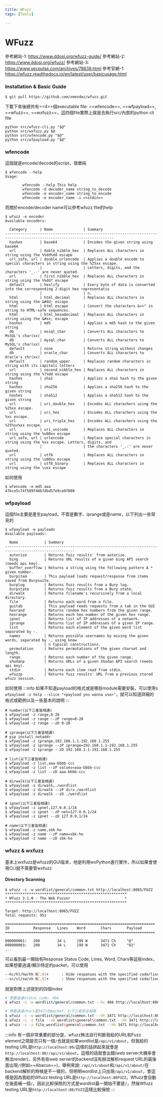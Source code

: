 ```yaml
---
title: WFuzz
tags: [Tools]

---
```


# WFuzz
參考網站-1: https://www.ddosi.org/wfuzz-guide/
參考網站-2: https://www.ddosi.org/wfuzz/
參考網站-3: https://www.secpulse.com/archives/78638.html
參考官網-1: https://wfuzz.readthedocs.io/en/latest/user/basicusage.html
### Installation & Basic Guide
```bash!
$ git pull https://github.com/xmendez/wfuzz.git
```
下載下來後總共有==4==個executable file: ==wfencode==, ==wfpayload==, ==wfuzz==, ==wxfuzz==，這四個file實際上就是去執行src/內部的python cli file
```bash!
python src/wfuzz-cli.py "$@"
python src/wxfuzz.py $@
python src/wfencode.py "$@"
python src/wfpayload.py "$@"
```
### wfencode
這個就是encode/decode的script，很單純
```bash!
$ wfencode --help
Usage:

        wfencode --help This help
        wfencode -d decoder_name string_to_decode
        wfencode -e encoder_name string_to_encode
        wfencode -e encoder_name -i <<stdin>>
```
而關於encode/decoder name可以參考wfuzz file的help
```bash!
$ wfuzz -e encoder
Available encoders:

  Category      | Name              | Summary
------------------------------------------------------------------------------------------------------------------------
  hashes        | base64            | Encodes the given string using base64
  url           | doble_nibble_hex  | Replaces ALL characters in string using the %%dd%dd escape
  url_safe, url | double_urlencode  | Applies a double encode to special characters in string using the %25xx escape.
                |                   | Letters, digits, and the characters '_.-' are never quoted.
  url           | first_nibble_hex  | Replaces ALL characters in string using the %%dd? escape
  default       | hexlify           | Every byte of data is converted into the corresponding 2-digit hex representatio
                |                   | n.
  html          | html_decimal      | Replaces ALL characters in string using the &#dd; escape
  html          | html_escape       | Convert the characters &<>" in string to HTML-safe sequences.
  html          | html_hexadecimal  | Replaces ALL characters in string using the &#xx; escape
  hashes        | md5               | Applies a md5 hash to the given string
  db            | mssql_char        | Converts ALL characters to MsSQL's char(xx)
  db            | mysql_char        | Converts ALL characters to MySQL's char(xx)
  default       | none              | Returns string without changes
  db            | oracle_char       | Converts ALL characters to Oracle's chr(xx)
  default       | random_upper      | Replaces random characters in string with its capitals letters
  url           | second_nibble_hex | Replaces ALL characters in string using the %?%dd escape
  hashes        | sha1              | Applies a sha1 hash to the given string
  hashes        | sha256            | Applies a sha256 hash to the given string
  hashes        | sha512            | Applies a sha512 hash to the given string
  url           | uri_double_hex    | Encodes ALL charachers using the %25xx escape.
  url           | uri_hex           | Encodes ALL charachers using the %xx escape.
  url           | uri_triple_hex    | Encodes ALL charachers using the %25%xx%xx escape.
  url           | uri_unicode       | Replaces ALL characters in string using the %u00xx escape
  url_safe, url | urlencode         | Replace special characters in string using the %xx escape. Letters, digits, and
                |                   | the characters '_.-' are never quoted.
  url           | utf8              | Replaces ALL characters in string using the \u00xx escape
  url           | utf8_binary       | Replaces ALL characters in string using the \uxx escape
```
如何使用
```bash!
$ wfencode -e md5 aaa
47bce5c74f589f4867dbd57e9ca9f808
```
### wfpayload
這個file主要是產生payload，不管是數字、iprange或是name，以下列出一些常見的
```bash!
$ wfpayload -e payloads
Available payloads:

  Name            | Summary
------------------------------------------------------------------------------------------------------
  autorize        | Returns fuzz results' from autorize.
  bing            | Returns URL results of a given bing API search (needs api key).
  buffer_overflow | Returns a string using the following pattern A * given number.
  burpitem        | This payload loads request/response from items saved from Burpsuite.
  burplog         | Returns fuzz results from a Burp log.
  burpstate       | Returns fuzz results from a Burp state.
  dirwalk         | Returns filename's recursively from a local directory.
  file            | Returns each word from a file.
  guitab          | This payload reads requests from a tab in the GUI
  hexrand         | Returns random hex numbers from the given range.
  hexrange        | Returns each hex number of the given hex range.
  ipnet           | Returns list of IP addresses of a network.
  iprange         | Returns list of IP addresses of a given IP range.
  list            | Returns each element of the given word list separated by -.
  names           | Returns possible usernames by mixing the given words, separated by -, using know
                  | n typical constructions.
  permutation     | Returns permutations of the given charset and length.
  range           | Returns each number of the given range.
  shodanp         | Returns URLs of a given Shodan API search (needs api key).
  stdin           | Returns each item read from stdin.
  wfuzzp          | Returns fuzz results' URL from a previous stored wfuzz session.
```
如何使用
:::info
如果不知道payload的格式或是哪些module需要安裝，可以使用`$ wfpayload -z help --slice "<payload you wanna use>"`，就可以知道詳細的格式或範例以及一些基本的說明
:::
```bash!
# number(以下三者皆相通)
$ wfpayload -z range,0-20
$ wfpayload -z range --zP range=0-20
$ wfpayload -z range --zD 0-20

# iprange(以下三者皆相通)
# pip install netaddr
$ wfpayload -z iprange,192.168.1.1-192.168.1.255
$ wfpayload -z iprange --zP iprange=192.168.1.1-192.168.1.255
$ wfpayload -z iprange --zD 192.168.1.1-192.168.1.255

# list(以下三者皆相通)
$ wfpayload -z list,aaa-bbbb-ccc
$ wfpayload -z list --zP values=aaa-bbbb-ccc
$ wfpayload -z list --zD aaa-bbbb-ccc

# dirwalk(以下三者皆相通)
$ wfpayload -z dirwalk,./wordlist
$ wfpayload -z dirwalk --zP dir=./wordlist
$ wfpayload -z dirwalk --zD ./wordlist

# ipnet(以下三者皆相通)
$ wfpayload -z ipnet,127.0.0.1/24
$ wfpayload -z ipnet --zP net=127.0.0.1/24
$ wfpayload -z ipnet --zD 127.0.0.1/24

# name(以下三者皆相通)
$ wfpayload -z name,sbk-ho
$ wfpayload -z name --zP name=sbk-ho
$ wfpayload -z name --zD sbk-ho
```
### wfuzz & wxfuzz
基本上wxfuzz是wfuzz的GUI版本，他是利用wxPython進行實作，所以如果會使用CLI就不需要管wxfuzz
#### Directory Scanning
```bash!
$ wfuzz -c -w wordlist/general/common.txt http://localhost:8065/FUZZ
********************************************************
* Wfuzz 3.1.0 - The Web Fuzzer                         *
********************************************************

Target: http://localhost:8065/FUZZ
Total requests: 951

=====================================================================
ID           Response   Lines    Word       Chars       Payload
=====================================================================

000000001:   200        34 L     199 W      3471 Ch     "@"
000000003:   200        34 L     199 W      3471 Ch     "01"
...
```
可以看到最一開始有Response Status Code, Lines, Word, Chars等這些index，如果想要過濾/顯示特定的packet，可以使用
```bash
--hc/hl/hw/hh N[,N]+      : Hide responses with the specified code/lines/words/chars (Use BBB for taking values from baseline)
--sc/sl/sw/sh N[,N]+      : Show responses with the specified code/lines/words/chars (Use BBB for taking values from baseline)
```
就是對應上述提到的四個index
```bash
# 想要過濾status code: 404
$ wfuzz -c -w wordlist/general/common.txt --hc 404 http://localhost:8065/FUZZ

# 想要過濾chars是3471的packet，以下三者完全相等
$ wfuzz -c -w wordlist/general/common.txt --hh 3471 http://localhost:8065/FUZZ
$ wfuzz -c -z file --zD wordlist\general\common.txt --hh 3471 http://localhost:8065/FUZZ
$ wfuzz -c -z file,wordlist\general\common.txt --hh 3471 http://localhost:8065/FUZZ
```

:::info
有一個非常重要的部分是，wfuzz無法自行判斷我給的URL和Fuzz element之間是否只有一個`/`也就是如果wordlist是`/api/v1/about`，但我給的testing URL是`http://localhost:80/`這樣的話拼起來就會是`http://localhost:80//api/v1/about`，這樣的話就會出錯(web server大機率會無法render)，另外有些web server的backend沒有辦法解析request URL的最後面出現`/`(例如==Abacus==)，舉例來說: `/api/v1/about`和`/api/v1/about/`在backend解析的時候是不一樣的，但明明wordlist上只出現`/api/v1/about`，會這樣是因為我給的Wfuzz testing URL是`http://localhost:80FUZZ`，Wfuzz會自動在後面補一個`/`，因此比較保險的方式是wordlist最一開始不要是`/`，然後Wfuzz testing URL是`http://localhost:80/FUZZ`這樣比較保險
:::